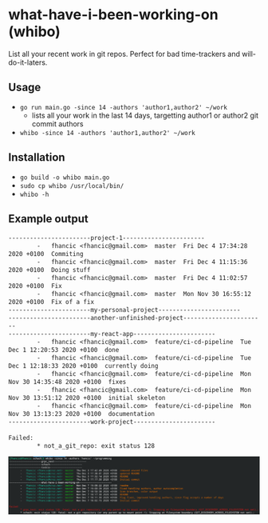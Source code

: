 # what-have-i-been-working-on (whibo)

List all your recent work in git repos. Perfect for bad time-trackers and will-do-it-laters.

## Usage

* `go run main.go -since 14 -authors 'author1,author2' ~/work`
    * lists all your work in the last 14 days, targetting author1 or author2 git commit authors
* `whibo -since 14 -authors 'author1,author2' ~/work`

## Installation

* `go build -o whibo main.go`
* `sudo cp whibo /usr/local/bin/`
* `whibo -h`

## Example output

```
-----------------------project-1-----------------------
        -   fhancic <fhancic@gmail.com>  master  Fri Dec 4 17:34:28 2020 +0100  Commiting
        -   fhancic <fhancic@gmail.com>  master  Fri Dec 4 11:15:36 2020 +0100  Doing stuff 
        -   fhancic <fhancic@gmail.com>  master  Fri Dec 4 11:02:57 2020 +0100  Fix 
        -   fhancic <fhancic@gmail.com>  master  Mon Nov 30 16:55:12 2020 +0100  Fix of a fix 
-----------------------my-personal-project-----------------------
-----------------------another-unfinished-project-----------------------
-----------------------my-react-app-----------------------
        -   fhancic <fhancic@gmail.com>  feature/ci-cd-pipeline  Tue Dec 1 12:20:53 2020 +0100  done 
        -   fhancic <fhancic@gmail.com>  feature/ci-cd-pipeline  Tue Dec 1 12:18:33 2020 +0100  currently doing
        -   fhancic <fhancic@gmail.com>  feature/ci-cd-pipeline  Mon Nov 30 14:35:48 2020 +0100  fixes
        -   fhancic <fhancic@gmail.com>  feature/ci-cd-pipeline  Mon Nov 30 13:51:12 2020 +0100  initial skeleton
        -   fhancic <fhancic@gmail.com>  feature/ci-cd-pipeline  Mon Nov 30 13:13:23 2020 +0100  documentation
-----------------------work-project-----------------------
 
Failed: 
        * not_a_git_repo: exit status 128
```

![img.png](assets/output_example.png)
